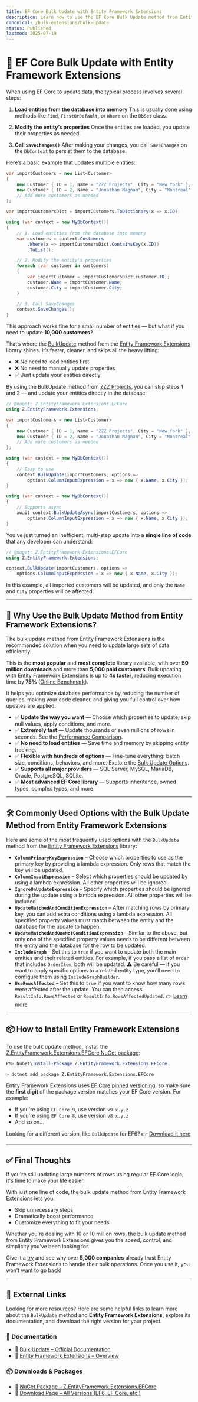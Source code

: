 ```yaml
---
title: EF Core Bulk Update with Entity Framework Extensions
description: Learn how to use the EF Core Bulk Update method from Entity Framework Extensions to efficiently update thousands of entities in your database.
canonical: /bulk-extensions/bulk-update
status: Published
lastmod: 2025-07-19
---
```


# 🔄️ EF Core Bulk Update with Entity Framework Extensions

When using EF Core to update data, the typical process involves several steps:

1. **Load entities from the database into memory**
   This is usually done using methods like `Find`, `FirstOrDefault`, or `Where` on the `DbSet` class.

2. **Modify the entity’s properties**
   Once the entities are loaded, you update their properties as needed.

3. **Call `SaveChanges()`**
   After making your changes, you call `SaveChanges` on the `DbContext` to persist them to the database.

Here’s a basic example that updates multiple entities:

```csharp
var importCustomers = new List<Customer>
{
    new Customer { ID = 1, Name = "ZZZ Projects", City = "New York" },
    new Customer { ID = 2, Name = "Jonathan Magnan", City = "Montreal" }
    // Add more customers as needed
};

var importCustomersDict = importCustomers.ToDictionary(x => x.ID);

using (var context = new MyDbContext())
{
    // 1. Load entities from the database into memory
    var customers = context.Customers
        .Where(x => importCustomersDict.ContainsKey(x.ID))
        .ToList();

    // 2. Modify the entity's properties
    foreach (var customer in customers)
    {
        var importCustomer = importCustomersDict[customer.ID];
        customer.Name = importCustomer.Name;
        customer.City = importCustomer.City;
    }

    // 3. Call SaveChanges
    context.SaveChanges();
}
```

This approach works fine for a small number of entities — but what if you need to update **10,000 customers**?

That’s where the [BulkUpdate](https://entityframework-extensions.net/bulk-update) method from the [Entity Framework Extensions](https://entityframework-extensions.net/) library shines. It’s faster, cleaner, and skips all the heavy lifting:

* ❌ No need to load entities first
* ❌ No need to manually update properties
* ✅ Just update your entities directly

By using the BulkUpdate method from [ZZZ Projects](https://zzzprojects.com/), you can skip steps 1 and 2 — and update your entities directly in the database:

```csharp
// @nuget: Z.EntityFramework.Extensions.EFCore
using Z.EntityFramework.Extensions;

var importCustomers = new List<Customer>
{
    new Customer { ID = 1, Name = "ZZZ Projects", City = "New York" },
    new Customer { ID = 2, Name = "Jonathan Magnan", City = "Montreal" }
    // Add more customers as needed
};

using (var context = new MyDbContext())
{
    // Easy to use
    context.BulkUpdate(importCustomers, options =>
        options.ColumnInputExpression = x => new { x.Name, x.City });
}

using (var context = new MyDbContext())
{
    // Supports async
    await context.BulkUpdateAsync(importCustomers, options =>
        options.ColumnInputExpression = x => new { x.Name, x.City });
}
```

You’ve just turned an inefficient, multi-step update into a **single line of code** that any developer can understand:

```csharp
// @nuget: Z.EntityFramework.Extensions.EFCore
using Z.EntityFramework.Extensions;

context.BulkUpdate(importCustomers, options =>
    options.ColumnInputExpression = x => new { x.Name, x.City });
```

In this example, all imported customers will be updated, and only the `Name` and `City` properties will be affected.

---

## 🚀 Why Use the Bulk Update Method from Entity Framework Extensions?

The bulk update method from Entity Framework Extensions is the recommended solution when you need to update large sets of data efficiently.

This is the **most popular** and **most complete** library available, with over **50 million downloads** and more than **5,000 paid customers**. Bulk updating with Entity Framework Extensions is up to **4x faster**, reducing execution time by **75%** ([Online Benchmark](https://dotnetfiddle.net/ope4nq)).

It helps you optimize database performance by reducing the number of queries, making your code cleaner, and giving you full control over how updates are applied:

* ✅ **Update the way you want** — Choose which properties to update, skip null values, apply conditions, and more.
* ✅ **Extremely fast** — Update thousands or even millions of rows in seconds. See the [Performance Comparison](https://entityframework-extensions.net/bulk-update#performance-comparison).
* ✅ **No need to load entities** — Save time and memory by skipping entity tracking.
* ✅ **Flexible with hundreds of options** — Fine-tune everything: batch size, conditions, behaviors, and more. Explore the [Bulk Update Options](https://entityframework-extensions.net/bulk-update#bulk-update-options).
* ✅ **Supports all major providers** — SQL Server, MySQL, MariaDB, Oracle, PostgreSQL, SQLite.
* ✅ **Most advanced EF Core library** — Supports inheritance, owned types, complex types, and more.

---

## 🛠️ Commonly Used Options with the Bulk Update Method from Entity Framework Extensions

Here are some of the most frequently used options with the `BulkUpdate` method from the [Entity Framework Extensions](https://entityframework-extensions.net/) library:

* **`ColumnPrimaryKeyExpression`** – Choose which properties to use as the primary key by providing a lambda expression. Only rows that match the key will be updated.
* **`ColumnInputExpression`** – Select which properties should be updated by using a lambda expression. All other properties will be ignored.
* **`IgnoreOnUpdateExpression`** – Specify which properties should be ignored during the update using a lambda expression. All other properties will be included.
* **`UpdateMatchedAndConditionExpression`** – After matching rows by primary key, you can add extra conditions using a lambda expression. All specified property values must match between the entity and the database for the update to happen.
* **`UpdateMatchedAndOneNotConditionExpression`** – Similar to the above, but only **one** of the specified property values needs to be different between the entity and the database for the row to be updated.
* **`IncludeGraph`** – Set this to `true` if you want to update both the main entities and their related entities. For example, if you pass a list of `Order` that includes `OrderItem`, both will be updated.
  ⚠️ Be careful — if you want to apply specific options to a related entity type, you’ll need to configure them using `IncludeGraphBuilder`.
* **`UseRowsAffected`** – Set this to `true` if you want to know how many rows were affected after the update. You can then access `ResultInfo.RowsAffected` or `ResultInfo.RowsAffectedUpdated`.
  👉 [Learn more](https://entityframework-extensions.net/rows-affected)

---

## 📦 How to Install Entity Framework Extensions

To use the bulk update method, install the [Z.EntityFramework.Extensions.EFCore NuGet package](https://www.nuget.org/packages/Z.EntityFramework.Extensions.EFCore/):

```powershell
PM> NuGet\Install-Package Z.EntityFramework.Extensions.EFCore
```

```bash
> dotnet add package Z.EntityFramework.Extensions.EFCore
```

Entity Framework Extensions uses [EF Core pinned versioning](https://entityframework-extensions.net/efcore-pinned-versioning), so make sure the **first digit** of the package version matches your EF Core version. For example:

* If you're using `EF Core 9`, use version `v9.x.y.z`
* If you're using `EF Core 8`, use version `v8.x.y.z`
* And so on...

Looking for a different version, like `BulkUpdate` for EF6?
👉 [Download it here](https://entityframework-extensions.net/download)

---

## ✅ Final Thoughts

If you're still updating large numbers of rows using regular EF Core logic, it's time to make your life easier.

With just one line of code, the bulk update method from Entity Framework Extensions lets you:

* Skip unnecessary steps
* Dramatically boost performance
* Customize everything to fit your needs

Whether you're dealing with 10 or 10 million rows, the bulk update method from Entity Framework Extensions gives you the speed, control, and simplicity you've been looking for.

Give it a [try](https://entityframework-extensions.net/) and see why over **5,000 companies** already trust Entity Framework Extensions to handle their bulk operations. Once you use it, you won’t want to go back!

---

## 🔗 External Links

Looking for more resources? Here are some helpful links to learn more about the `BulkUpdate` method and **Entity Framework Extensions**, explore its documentation, and download the right version for your project.

### 📘 Documentation

* 🔗 [Bulk Update – Official Documentation](https://entityframework-extensions.net/bulk-update)
* 🔗 [Entity Framework Extensions – Overview](https://entityframework-extensions.net/)

### 📦 Downloads & Packages

* 🔗 [NuGet Package – Z.EntityFramework.Extensions.EFCore](https://www.nuget.org/packages/Z.EntityFramework.Extensions.EFCore)
* 🔗 [Download Page – All Versions (EF6, EF Core, etc.)](https://entityframework-extensions.net/download)